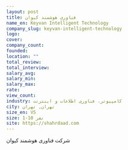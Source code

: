 ```yaml
---
layout: post
title: فناوری هوشمند کیوان
name_en: Keyvan Intelligent Technology
company_slug: keyvan-intelligent-technology
logo: 
cover: 
company_count:
founded:
location: ""
total_review: 
total_interview: 
salary_avg: 
salary_min: 
salary_max: 
rate: 
view_count: 
industry: کامپیوتر، فناوری اطلاعات و اینترنت
city: تهران, تهران
size_en: VS
size: 1-10 نفر
site: https://shahrdaad.com
---
```


شرکت فناوری هوشمند کیوان 
